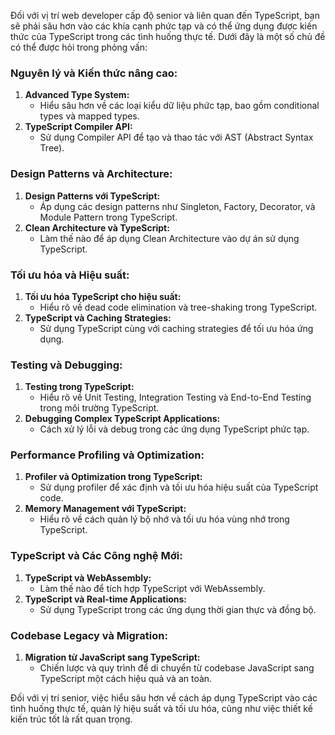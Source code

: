 Đối với vị trí web developer cấp độ senior và liên quan đến TypeScript, bạn sẽ phải sâu hơn vào các khía cạnh phức tạp và có thể ứng dụng được kiến thức của TypeScript trong các tình huống thực tế. Dưới đây là một số chủ đề có thể được hỏi trong phỏng vấn:

### Nguyên lý và Kiến thức nâng cao:

1. **Advanced Type System:**
   - Hiểu sâu hơn về các loại kiểu dữ liệu phức tạp, bao gồm conditional types và mapped types.
2. **TypeScript Compiler API:**
   - Sử dụng Compiler API để tạo và thao tác với AST (Abstract Syntax Tree).

### Design Patterns và Architecture:

1. **Design Patterns với TypeScript:**
   - Áp dụng các design patterns như Singleton, Factory, Decorator, và Module Pattern trong TypeScript.
2. **Clean Architecture và TypeScript:**
   - Làm thế nào để áp dụng Clean Architecture vào dự án sử dụng TypeScript.

### Tối ưu hóa và Hiệu suất:

1. **Tối ưu hóa TypeScript cho hiệu suất:**
   - Hiểu rõ về dead code elimination và tree-shaking trong TypeScript.
2. **TypeScript và Caching Strategies:**
   - Sử dụng TypeScript cùng với caching strategies để tối ưu hóa ứng dụng.

### Testing và Debugging:

1. **Testing trong TypeScript:**
   - Hiểu rõ về Unit Testing, Integration Testing và End-to-End Testing trong môi trường TypeScript.
2. **Debugging Complex TypeScript Applications:**
   - Cách xử lý lỗi và debug trong các ứng dụng TypeScript phức tạp.

### Performance Profiling và Optimization:

1. **Profiler và Optimization trong TypeScript:**
   - Sử dụng profiler để xác định và tối ưu hóa hiệu suất của TypeScript code.
2. **Memory Management với TypeScript:**
   - Hiểu rõ về cách quản lý bộ nhớ và tối ưu hóa vùng nhớ trong TypeScript.

### TypeScript và Các Công nghệ Mới:

1. **TypeScript và WebAssembly:**
   - Làm thế nào để tích hợp TypeScript với WebAssembly.
2. **TypeScript và Real-time Applications:**
   - Sử dụng TypeScript trong các ứng dụng thời gian thực và đồng bộ.

### Codebase Legacy và Migration:

1. **Migration từ JavaScript sang TypeScript:**
   - Chiến lược và quy trình để di chuyển từ codebase JavaScript sang TypeScript một cách hiệu quả và an toàn.

Đối với vị trí senior, việc hiểu sâu hơn về cách áp dụng TypeScript vào các tình huống thực tế, quản lý hiệu suất và tối ưu hóa, cũng như việc thiết kế kiến trúc tốt là rất quan trọng.

